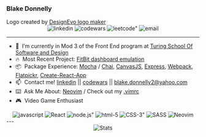 ###                                                Blake Donnelly
<div>Logo created by <a href="https://www.designevo.com/logo-maker/" title="Free Online Logo Maker">DesignEvo logo maker</a></div>

<div align="center">
  <img alt="linkedin" src="https://img.shields.io/badge/-LinkedIn-black.svg?style=flat-square&logo=linkedin&colorB=1C5D99" />
  <img alt="codewars" src="https://img.shields.io/badge/-Codewars-b1361e.svg?style=flat-square&logo=codewars&colorB=b1361e" />
  <img alt=leetcode" src="https://img.shields.io/badge/-LeetCode-black.svg?style=flat-square&logo=leetcode&colorB=000000" />
  <img alt="email" src="https://img.shields.io/badge/-Email-f2c236.svg?style=flat-square&logo=google&colorB=f2c236" />
</div>
                                                                                                                   
---
                                                                                                                   
- 🔭&nbsp;  I’m currently in Mod 3 of the Front End program at [Turing School Of Software and Design](https://turing.io/)
- :fire:&nbsp; Most Recent Project: [FitBit dashboard emulation](https://github.com/BlakeDonn/fitlit-starter-kit)
- :package:&nbsp;  Package Experience: [Mocha](https://www.npmjs.com/package/mocha) / [Chai](https://www.npmjs.com/package/chai), [CanvasJS](https://github.com/BlakeDonn/BlakeDonn/edit/master/README.md), [Express](https://www.npmjs.com/package/express), [Webpack](https://www.npmjs.com/package/webpack), [Flatpickr](https://www.npmjs.com/package/flatpickr), [Create-React-App](https://github.com/facebook/create-react-app)
- 📫&nbsp;  Contact me!  [linkedin](https://www.linkedin.com/in/blake-donnelly/)  || [codewars](https://www.codewars.com/users/blakedonn) || blake.donnelly2@yahoo.com
- :keyboard:&nbsp;  Ask Me About: [Neovim](https://neovim.io/) / Check out my [.vimrc](https://github.com/BlakeDonn/dotfiles/blob/master/.vimrc)
- :video_game:&nbsp;  Video Game Enthusiast

<div align="center">
  <img alt="javascript" src="https://img.shields.io/badge/javascript%20-%23F7DF1E.svg?&style=for-the-badge&logo=javascript&logoColor=%23231123" />
  <img alt="React" src="https://img.shields.io/badge/react%20-%2320232a.svg?&style=for-the-badge&logo=react&logoColor=%2361DAFB" />
  <img alt=node.js" src="https://img.shields.io/badge/node.js%20-%2343853D.svg?&style=for-the-badge&logo=node.js&logoColor=white" />
  <img alt="html-5" src="https://img.shields.io/badge/html5%20-%23E34F26.svg?&style=for-the-badge&logo=html5&logoColor=white" />
  <img alt=CSS-3" src="https://img.shields.io/badge/css3%20-%231572B6.svg?&style=for-the-badge&logo=css3&logoColor=white" />
  <img alt="SASS" src="https://img.shields.io/badge/SASS%20-%23CC6699.svg?&style=for-the-badge&logo=Sass&logoColor=%23EFF7FF" />
  <img alt="Neovim" src="https://img.shields.io/badge/NEOVIM%20-%2343853D.svg?&style=for-the-badge&logo=Neovim&logoColor=%23EFF7FF" />
</div>
---
<div align="center"> 
  <img alt="Stats" src="https://github-readme-stats.vercel.app/api?username=BlakeDonn&count_private=true&show_icons=true&theme=dark"/>
 <div/>


